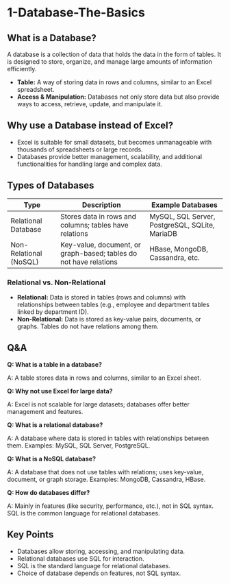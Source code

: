 # 1-Database-The-Basics


## What is a Database?
A database is a collection of data that holds the data in the form of tables. It is designed to store, organize, and manage large amounts of information efficiently.

- **Table:** A way of storing data in rows and columns, similar to an Excel spreadsheet.
- **Access & Manipulation:** Databases not only store data but also provide ways to access, retrieve, update, and manipulate it.

## Why use a Database instead of Excel?
- Excel is suitable for small datasets, but becomes unmanageable with thousands of spreadsheets or large records.
- Databases provide better management, scalability, and additional functionalities for handling large and complex data.


## Types of Databases
| Type                | Description                                                      | Example Databases                         |
|---------------------|------------------------------------------------------------------|-------------------------------------------|
| Relational Database | Stores data in rows and columns; tables have relations            | MySQL, SQL Server, PostgreSQL, SQLite, MariaDB |
| Non-Relational (NoSQL) | Key-value, document, or graph-based; tables do not have relations | HBase, MongoDB, Cassandra, etc.           |

### Relational vs. Non-Relational
- **Relational:** Data is stored in tables (rows and columns) with relationships between tables (e.g., employee and department tables linked by department ID).
- **Non-Relational:** Data is stored as key-value pairs, documents, or graphs. Tables do not have relations among them.


## Q&A
**Q: What is a table in a database?**

A: A table stores data in rows and columns, similar to an Excel sheet.

**Q: Why not use Excel for large data?**

A: Excel is not scalable for large datasets; databases offer better management and features.

**Q: What is a relational database?**

A: A database where data is stored in tables with relationships between them. Examples: MySQL, SQL Server, PostgreSQL.

**Q: What is a NoSQL database?**

A: A database that does not use tables with relations; uses key-value, document, or graph storage. Examples: MongoDB, Cassandra, HBase.

**Q: How do databases differ?**

A: Mainly in features (like security, performance, etc.), not in SQL syntax. SQL is the common language for relational databases.


## Key Points
- Databases allow storing, accessing, and manipulating data.
- Relational databases use SQL for interaction.
- SQL is the standard language for relational databases.
- Choice of database depends on features, not SQL syntax.



